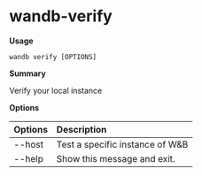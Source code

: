 # wandb-verify

**Usage**

`wandb verify [OPTIONS]`

**Summary**

Verify your local instance

**Options**

| **Options** | **Description** |
| :--- | :--- |
| --host | Test a specific instance of W&B |
| --help | Show this message and exit. |


